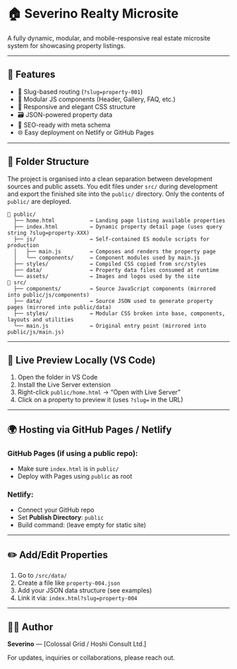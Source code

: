 # 🏠 Severino Realty Microsite

A fully dynamic, modular, and mobile-responsive real estate microsite system for showcasing property listings.

---

## 🚀 Features

- 🔀 Slug-based routing (`?slug=property-001`)
- 🧩 Modular JS components (Header, Gallery, FAQ, etc.)
- 🎨 Responsive and elegant CSS structure
- 🗃 JSON-powered property data
- 📄 SEO-ready with meta schema
- 🌐 Easy deployment on Netlify or GitHub Pages

---

## 📂 Folder Structure

The project is organised into a clean separation between development sources and public assets.  You edit files under `src/` during development and export the finished site into the `public/` directory.  Only the contents of `public/` are deployed.

```
📁 public/
  ├── home.html           → Landing page listing available properties
  ├── index.html          → Dynamic property detail page (uses query string ?slug=property-XXX)
  ├── js/                 → Self-contained ES module scripts for production
  │   ├── main.js         → Composes and renders the property page
  │   └── components/     → Component modules used by main.js
  ├── styles/             → Compiled CSS copied from src/styles
  ├── data/               → Property data files consumed at runtime
  └── assets/             → Images and logos used by the site
📁 src/
  ├── components/         → Source JavaScript components (mirrored into public/js/components)
  ├── data/               → Source JSON used to generate property pages (mirrored into public/data)
  ├── styles/             → Modular CSS broken into base, components, layouts and utilities
  └── main.js             → Original entry point (mirrored into public/js/main.js)
```

---

## 🧪 Live Preview Locally (VS Code)

1. Open the folder in VS Code
2. Install the Live Server extension
3. Right-click `public/home.html` → “Open with Live Server”
4. Click on a property to preview it (uses `?slug=` in the URL)

---

## 🌍 Hosting via GitHub Pages / Netlify

### GitHub Pages (if using a public repo):
- Make sure `index.html` is in `public/`
- Deploy with Pages using `public` as root

### Netlify:
- Connect your GitHub repo
- Set **Publish Directory**: `public`
- Build command: (leave empty for static site)

---

## ✏️ Add/Edit Properties

1. Go to `/src/data/`
2. Create a file like `property-004.json`
3. Add your JSON data structure (see examples)
4. Link it via: `index.html?slug=property-004`

---

## 👨‍💻 Author

**Severino** — [Colossal Grid / Hoshi Consult Ltd.]

For updates, inquiries or collaborations, please reach out.
